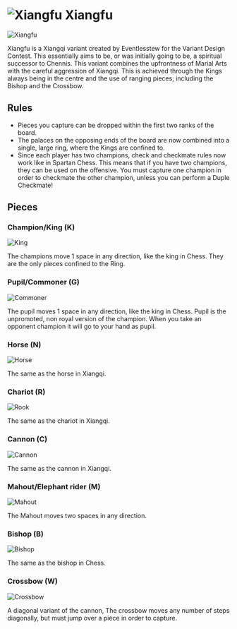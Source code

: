 # ![Xiangfu](https://github.com/gbtami/pychess-variants/blob/master/static/icons/Xiangfu.svg) Xiangfu

![Xiangfu](https://github.com/gbtami/pychess-variants/blob/master/static/images/CVariantsGuide/Xiangfu.png)

Xiangfu is a Xiangqi variant created by Eventlesstew for the Variant Design Contest.
This essentially aims to be, or was initially going to be, a spiritual successor to Chennis. This variant combines the upfrontness of Marial Arts with the careful aggression of Xiangqi. This is achieved through the Kings always being in the centre and the use of ranging pieces, including the Bishop and the Crossbow.

## Rules

- Pieces you capture can be dropped within the first two ranks of the board.
- The palaces on the opposing ends of the board are now combined into a single, large ring, where the Kings are confined to.
- Since each player has two champions, check and checkmate rules now work like in Spartan Chess. This means that if you have two champions, they can be used on the offensive. You must capture one champion in order to checkmate the other champion, unless you can perform a Duple Checkmate!

## Pieces

### Champion/King (K)

![King](https://github.com/gbtami/pychess-variants/blob/master/static/images/CVariantsGuide/XiangfuKing.png)

The champions move 1 space in any direction, like the king in Chess. They are the only pieces confined to the Ring.

### Pupil/Commoner (G)

![Commoner](https://github.com/gbtami/pychess-variants/blob/master/static/images/CVariantsGuide/XiangfuCommoner.png)

The pupil moves 1 space in any direction, like the king in Chess. Pupil is the unpromoted, non royal version of the champion. When you take an opponent champion it will go to your hand as pupil.

### Horse (N)

![Horse](https://github.com/gbtami/pychess-variants/blob/master/static/images/CVariantsGuide/XiangfuHorse.png)

The same as the horse in Xiangqi.

### Chariot (R)

![Rook](https://github.com/gbtami/pychess-variants/blob/master/static/images/CVariantsGuide/XiangfuRook.png)

The same as the chariot in Xiangqi.

### Cannon (C)

![Cannon](https://github.com/gbtami/pychess-variants/blob/master/static/images/CVariantsGuide/XiangfuCannon.png)

The same as the cannon in Xiangqi.

### Mahout/Elephant rider (M)

![Mahout](https://github.com/gbtami/pychess-variants/blob/master/static/images/CVariantsGuide/XiangfuMahout.png)

The Mahout moves two spaces in any direction.

### Bishop (B)

![Bishop](https://github.com/gbtami/pychess-variants/blob/master/static/images/CVariantsGuide/XiangfuBishop.png)

The same as the bishop in Chess.

### Crossbow (W)

![Crossbow](https://github.com/gbtami/pychess-variants/blob/master/static/images/CVariantsGuide/XiangfuCrossbow.png)

A diagonal variant of the cannon, The crossbow moves any number of steps diagonally, but must jump over a piece in order to capture.
